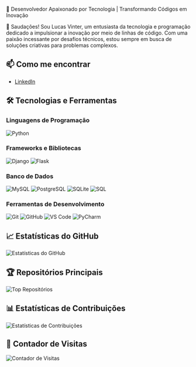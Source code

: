 🚀 Desenvolvedor Apaixonado por Tecnologia | Transformando Códigos em Inovação

👋 Saudações! Sou Lucas Vinter, um entusiasta da tecnologia e programação dedicado a impulsionar a inovação por meio de linhas de código. Com uma paixão incessante por desafios técnicos, estou sempre em busca de soluções criativas para problemas complexos.

## 📫 Como me encontrar
- [LinkedIn](https://linkedin.com/in/LucasVinter)

## 🛠️ Tecnologias e Ferramentas

### Linguagens de Programação
![Python](https://img.shields.io/badge/-Python-3776AB?style=flat-square&logo=python&logoColor=white)

### Frameworks e Bibliotecas
![Django](https://img.shields.io/badge/-Django-092E20?style=flat-square&logo=django&logoColor=white)
![Flask](https://img.shields.io/badge/-Flask-000000?style=flat-square&logo=flask&logoColor=white)


### Banco de Dados
![MySQL](https://img.shields.io/badge/-MySQL-4479A1?style=flat-square&logo=mysql&logoColor=white)
![PostgreSQL](https://img.shields.io/badge/-PostgreSQL-336791?style=flat-square&logo=postgresql&logoColor=white)
![SQLite](https://img.shields.io/badge/-SQLite-003B57?style=flat-square&logo=sqlite&logoColor=white)
![SQL](https://img.shields.io/badge/-SQL-4479A1?style=flat-square&logo=postgresql&logoColor=white)

### Ferramentas de Desenvolvimento
![Git](https://img.shields.io/badge/-Git-F05032?style=flat-square&logo=git&logoColor=white)
![GitHub](https://img.shields.io/badge/-GitHub-181717?style=flat-square&logo=github&logoColor=white)
![VS Code](https://img.shields.io/badge/-VS%20Code-007ACC?style=flat-square&logo=visual-studio-code&logoColor=white)
![PyCharm](https://img.shields.io/badge/-PyCharm-000000?style=flat-square&logo=pycharm&logoColor=white)

## 📈 Estatísticas do GitHub
![Estatísticas do GitHub](https://github-readme-stats.vercel.app/api?username=LucasVinter&show_icons=true&theme=dark&hide_border=true)

## 🏆 Repositórios Principais
![Top Repositórios](https://github-readme-stats.vercel.app/api/top-langs/?username=LucasVinter&layout=compact&theme=dark&hide_border=true)

## 📊 Estatísticas de Contribuições
![Estatísticas de Contribuições](https://github-readme-streak-stats.herokuapp.com/?user=LucasVinter&theme=dark&hide_border=true)

## 📅 Contador de Visitas
![Contador de Visitas](https://visitor-badge.glitch.me/badge?page_id=LucasVinter.LucasVinter)
